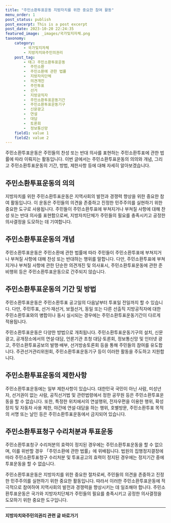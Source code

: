 ```yaml
---
title: "주민소환투표운동 지방자치를 위한 중요한 참여 활동"
menu_order: 1
post_status: publish
post_excerpt: This is a post excerpt
post_date: 2023-10-20 22:24:35
featured_image: _images/국가및지자체.png
taxonomy:
    category:
        - 국가및지자체
        - 지방자치와주민의권리
    post_tag:
        - 태그 주민소환투표운동
        -  주민소환
        -  주민소환에 관한 법률
        -  지방자치단체
        -  의견개진
        -  주민투표
        -  선거
        -  지방공직자
        -  주민소환투표운동기간
        -  주민소환투표운동기구
        -  신문광고
        -  연설
        -  대담
        -  토론회
        -  정보통신망
    field1: value 1
    field2: value 2
---
```



주민소환투표운동은 주민들의 찬성 또는 반대 의사를 표현하는 주민소환투표에 관한 법률에 따라 이뤄지는 활동입니다. 이번 글에서는 주민소환투표운동의 의의와 개념, 그리고 주민소환투표운동의 기간, 방법, 제한사항 등에 대해 자세히 알아보겠습니다.

## 주민소환투표운동의 의의

지방자치를 위한 주민소환투표운동은 지역사회의 발전과 경쟁력 향상을 위한 중요한 참여 활동입니다. 이 운동은 주민들의 의견을 존중하고 진정한 민주주의를 실현하기 위한 중요한 도구로 사용됩니다. 주민들이 주민소환투표에 부쳐지거나 부쳐질 사항에 대해 찬성 또는 반대 의사를 표현함으로써, 지방자치단체가 주민들의 필요를 충족시키고 공정한 의사결정을 도모하는 데 기여합니다.

## 주민소환투표운동의 개념

주민소환투표운동은 주민소환에 관한 법률에 따라 주민들이 주민소환투표에 부쳐지거나 부쳐질 사항에 대해 찬성 또는 반대하는 행위를 말합니다. 다만, 주민소환투표에 부쳐지거나 부쳐질 사항에 관한 단순한 의견개진 및 의사표시, 주민소환투표운동에 관한 준비행위 등은 주민소환투표운동으로 간주되지 않습니다.

## 주민소환투표운동의 기간 및 방법

주민소환투표운동은 주민소환투표 공고일의 다음날부터 투표일 전일까지 할 수 있습니다. 다만, 주민투표, 선거·재선거, 보궐선거, 동일 또는 다른 선출직 지방공직자에 대한 주민소환투표와의 병합이나 동시 실시되는 경우에는 주민소환투표운동기간이 다르게 적용됩니다.

주민소환투표운동은 다양한 방법으로 개최됩니다. 주민소환투표운동기구의 설치, 신문광고, 공개장소에서의 연설·대담, 언론기관 초청 대담·토론회, 정보통신망 및 인터넷 광고, 주민소환투표공보의 발행·배부, 선거방송토론회 등을 통해 주민들의 참여를 유도합니다. 주관선거관리위원회, 주민소환투표운동기구 등이 이러한 활동을 주도하고 지원합니다.

## 주민소환투표운동의 제한사항

주민소환투표운동에는 일부 제한사항이 있습니다. 대한민국 국민이 아닌 사람, 미성년자, 선거권이 없는 사람, 공직선거법 및 관련법령에서 정한 공무원 등은 주민소환투표운동을 할 수 없습니다. 또한, 특정한 위치에서의 연설행위, 전자우편을 이용한 행위, 확성장치 및 자동차 사용 제한, 야간에 연설·대담을 하는 행위, 호별방문, 주민소환투표 목적의 서명 또는 날인 등은 주민소환투표운동에서 금지되어 있습니다.

## 주민소환투표청구 수리처분과 투표운동

주민소환투표청구 수리처분의 효력이 정지된 경우에는 주민소환투표운동을 할 수 없으며, 이를 위반할 경우 「주민소환에 관한 법률」에 위배됩니다. 법원의 집행정지결정에 따라 주민소환투표청구 수리처분 및 투표공고의 효력이 정지된 경우에는 정지기간 중에 투표운동을 할 수 없습니다.

주민소환투표운동은 지방자치를 위한 중요한 절차로써, 주민들의 의견을 존중하고 진정한 민주주의를 실현하기 위한 중요한 활동입니다. 따라서 이러한 주민소환투표운동에 적극적으로 참여하여 지역사회의 발전과 경쟁력을 향상시키는 데 일조해야 합니다. 주민소환투표운동은 국가와 지방자치단체가 주민들의 필요를 충족시키고 공정한 의사결정을 도모하기 위한 중요한 도구입니다.
<!-- wp:separator -->
<hr class="wp-block-separator has-alpha-channel-opacity"/>
<!-- /wp:separator -->
<!-- wp:group {"backgroundColor":"base","layout":{"type":"constrained"}} -->
<div class="wp-block-group has-base-background-color has-background"><!-- wp:paragraph {"align":"center","fontSize":"large"} -->
<p class="has-text-align-center has-large-font-size"><strong>지방자치와주민의권리 관련 글 바로가기</strong></p>
<!-- /wp:paragraph -->


<!-- wp:latest-posts
{"categories":[{"id":7159,"count":19,"description":"","link":"https://uknowlaw.com/category/%ec%a7%80%eb%b0%a9%ec%9e%90%ec%b9%98%ec%99%80%ec%a3%bc%eb%af%bc%ec%9d%98%ea%b6%8c%eb%a6%ac/","name":"지방자치와주민의권리","slug":"지방자치와주민의권리","taxonomy":"category","parent":0,"meta":[],"_links":{"self":[{"href":"https://uknowlaw.com/wp-json/wp/v2/categories/7159"}],"collection":[{"href":"https://uknowlaw.com/wp-json/wp/v2/categories"}],"about":[{"href":"https://uknowlaw.com/wp-json/wp/v2/taxonomies/category"}],"wp:post_type":[{"href":"https://uknowlaw.com/wp-json/wp/v2/posts?categories=7159"}],"curies":[{"name":"wp","href":"https://api.w.org/{rel}","templated":true}]}}],"postsToShow":100,"excerptLength":28,"postLayout":"grid","columns":2,"featuredImageAlign":"left","featuredImageSizeSlug":"large","fontSize":"medium"} /--></div>
<!-- /wp:group -->